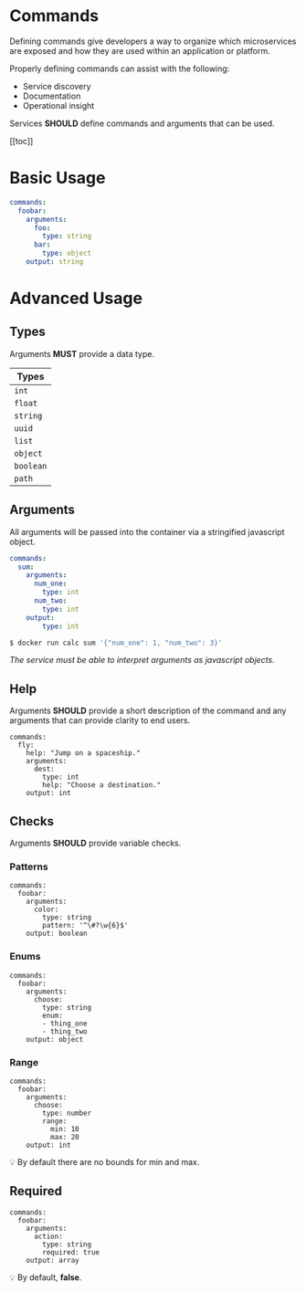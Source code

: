 # Commands
Defining commands give developers a way to organize which microservices are exposed and how they are used within an application or platform.

Properly defining commands can assist with the following:
  - Service discovery
  - Documentation
  - Operational insight

Services **SHOULD** define commands and arguments that can be used.

[[toc]]


# Basic Usage

```yaml
commands:
  foobar:
    arguments:
      foo:
        type: string
      bar:
        type: object
    output: string
```

# Advanced Usage

## Types

Arguments **MUST** provide a data type.

| Types     |
| --------- |
| `int`     |
| `float`   |
| `string`  |
| `uuid`    |
| `list`    |
| `object`  |
| `boolean` |
| `path`    |

## Arguments

All arguments will be passed into the container via a stringified javascript object.

```yaml
commands:
  sum:
    arguments:
      num_one:
        type: int
      num_two:
        type: int
    output:
        type: int
```

```sh
$ docker run calc sum '{"num_one": 1, "num_two": 3}'
```

*The service must be able to interpret arguments as javascript objects.*

## Help

Arguments **SHOULD** provide a short description of the command and any arguments that can provide clarity to end users.

```yaml{3,7}
commands:
  fly:
    help: "Jump on a spaceship."
    arguments:
      dest:
        type: int
        help: "Choose a destination."
    output: int
```

## Checks

Arguments **SHOULD** provide variable checks.

### Patterns

```yaml{6}
commands:
  foobar:
    arguments:
      color:
        type: string
        pattern: '^\#?\w{6}$'
    output: boolean
```

### Enums

```yaml{6}
commands:
  foobar:
    arguments:
      choose:
        type: string
        enum:
        - thing_one
        - thing_two
    output: object
```

### Range

```yaml{6,7,8}
commands:
  foobar:
    arguments:
      choose:
        type: number
        range:
          min: 10
          max: 20
    output: int
```

:bulb: By default there are no bounds for min and max.

## Required

```yaml{6}
commands:
  foobar:
    arguments:
      action:
        type: string
        required: true
    output: array
```

:bulb: By default, **false**.